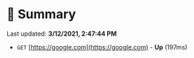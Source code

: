 # 📖 Summary
Last updated: **3/12/2021, 2:47:44 PM**

- `GET` [https://google.com](https://google.com) - **Up** (197ms)
